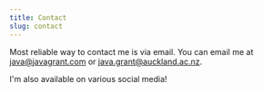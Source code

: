 ```yaml
---
title: Contact
slug: contact
---
```


Most reliable way to contact me is via email. You can email me at [java@javagrant.com](mailto:java@javagrant.com) or [java.grant@auckland.ac.nz](mailto:java.grant@auckland.ac.nz).

I'm also available on various social media!
